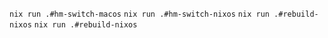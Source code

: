 `nix run .#hm-switch-macos`
`nix run .#hm-switch-nixos`
`nix run .#rebuild-nixos`
`nix run .#rebuild-nixos`
